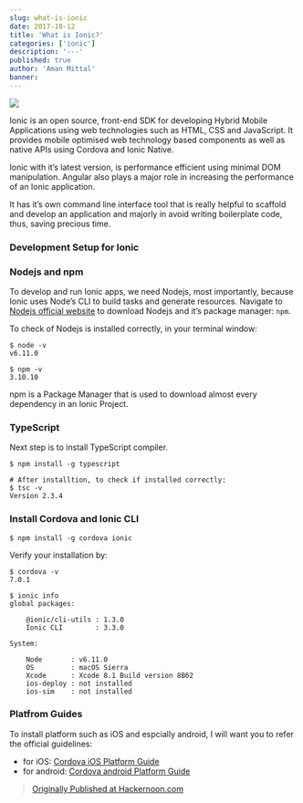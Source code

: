 ```yaml
---
slug: what-is-ionic
date: 2017-10-12
title: 'What is Ionic?'
categories: ['ionic']
description: '---'
published: true
author: 'Aman Mittal'
banner:
---
```


![](https://cdn-images-1.medium.com/max/2560/0*0DfSFC_T8pQhN0D_.jpg)

Ionic is an open source, front-end SDK for developing Hybrid Mobile Applications using web technologies such as HTML, CSS and JavaScript. It provides mobile optimised web technology based components as well as native APIs using Cordova and Ionic Native.

Ionic with it’s latest version, is performance efficient using minimal DOM manipulation. Angular also plays a major role in increasing the performance of an Ionic application.

It has it’s own command line interface tool that is really helpful to scaffold and develop an application and majorly in avoid writing boilerplate code, thus, saving precious time.

### Development Setup for Ionic

### Nodejs and npm

To develop and run Ionic apps, we need Nodejs, most importantly, because Ionic uses Node’s CLI to build tasks and generate resources. Navigate to [Nodejs official website](https://nodejs.org/) to download Nodejs and it’s package manager: `npm`.

To check of Nodejs is installed correctly, in your terminal window:

```shell
$ node -v
v6.11.0

$ npm -v
3.10.10
```

npm is a Package Manager that is used to download almost every dependency in an Ionic Project.

### TypeScript

Next step is to install TypeScript compiler.

```shell
$ npm install -g typescript

# After installtion, to check if installed correctly:
$ tsc -v
Version 2.3.4
```

### Install Cordova and Ionic CLI

```shell
$ npm install -g cordova ionic
```

Verify your installation by:

```shell
$ cordova -v
7.0.1

$ ionic info
global packages:

    @ionic/cli-utils : 1.3.0
    Ionic CLI        : 3.3.0

System:

    Node       : v6.11.0
    OS         : macOS Sierra
    Xcode      : Xcode 8.1 Build version 8B62
    ios-deploy : not installed
    ios-sim    : not installed
```

### Platfrom Guides

To install platform such as iOS and espcially android, I will want you to refer the official guidelines:

- for iOS: [Cordova iOS Platform Guide](https://cordova.apache.org/docs/en/latest/guide/platforms/ios/)
- for android: [Cordova android Platform Guide](https://cordova.apache.org/docs/en/latest/guide/platforms/android/)

> [Originally Published at Hackernoon.com](https://medium.com/hackernoon/what-is-ionic-c1da6eab0d8a)
